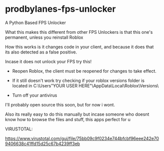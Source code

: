 # prodbylanes-fps-unlocker
A Python Based FPS Unlocker


What this makes this different from other FPS Unlockers is that this one's permanent, unless you reinstall Roblox


How this works is it changes code in your client, and because it does that its also detected as a false positive.

Incase it does not unlock your FPS try this!

- Reopen Roblox, the client must be reopened for changes to take effect.

- If it still doesn't work try checking if your roblox versions folder is located in C:\Users\"YOUR USER HERE"\AppData\Local\Roblox\Versions\

- Turn off your antivirus


I'll probably open source this soon, but for now i wont.

Also its really easy to do this manually but incase someone who doesnt know how to browse the files and stuff, this apps perfect for u

VIRUSTOTAL:

https://www.virustotal.com/gui/file/75bb09c9f0234e744bfcbf96eee242e709406638c41ffd15d25c67b4239ff3eb
